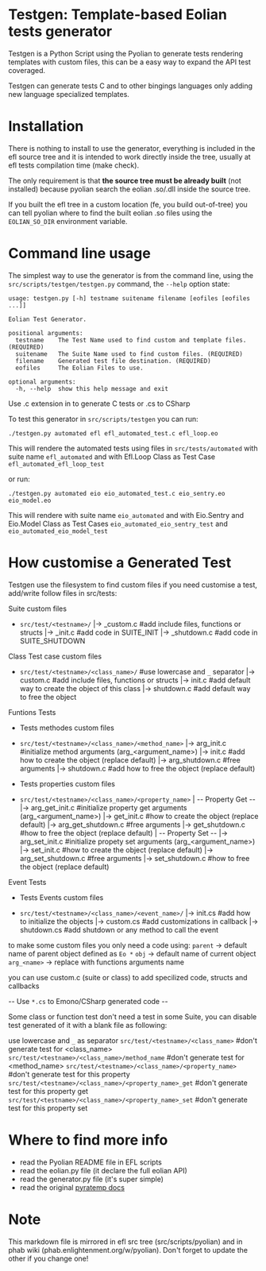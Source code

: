 
Testgen: Template-based Eolian tests generator
===============================================================================

Testgen is a Python Script using the Pyolian to generate tests rendering
templates with custom files, this can be a easy way to expand the
API test coveraged.

Testgen can generate tests C and to other bingings languages only
adding new language specialized templates.

Installation
============

There is nothing to install to use the generator, everything is included in
the efl source tree and it is intended to work directly inside the tree,
usually at efl tests compilation time (make check).

The only requirement is that **the source tree must be already built** (not
installed) because pyolian search the eolian .so/.dll inside the source tree.

If you built the efl tree in a custom location (fe, you build out-of-tree) you
can tell pyolian where to find the built eolian .so files using the
`EOLIAN_SO_DIR` environment variable.


Command line usage
==================

The simplest way to use the generator is from the command line, using the
`src/scripts/testgen/testgen.py` command, the `--help` option state:

```
usage: testgen.py [-h] testname suitename filename [eofiles [eofiles ...]]

Eolian Test Generator.

positional arguments:
  testname    The Test Name used to find custom and template files. (REQUIRED)
  suitename   The Suite Name used to find custom files. (REQUIRED)
  filename    Generated test file destination. (REQUIRED)
  eofiles     The Eolian Files to use.

optional arguments:
  -h, --help  show this help message and exit
```
Use .c extension in <filename> to generate C tests or .cs to CSharp

To test this generator in `src/scripts/testgen` you can run:
```
./testgen.py automated efl efl_automated_test.c efl_loop.eo
```
This will rendere the automated tests using files in `src/tests/automated` with
suite name `efl_automated` and with Efl.Loop Class as Test Case 
`efl_automated_efl_loop_test`

or run:
```
./testgen.py automated eio eio_automated_test.c eio_sentry.eo eio_model.eo
```
This will rendere with suite name `eio_automated` and with Eio.Sentry and
Eio.Model Class as Test Cases `eio_automated_eio_sentry_test` and
`eio_automated_eio_model_test`


How customise a Generated Test
==============================

Testgen use the filesystem to find custom files if you need customise a test,
add/write follow files in src/tests:

 Suite custom files
 * `src/test/<testname>/`
     |-> <suitename>_custom.c   #add include files, functions or structs
     |-> <suitename>_init.c     #add code in SUITE_INIT 
     |-> <suitename>_shutdown.c #add code in SUITE_SHUTDOWN

 Class Test case custom files
 * `src/test/<testname>/<class_name>/`  #use lowercase and `_` separator
     |-> custom.c       #add include files, functions or structs
     |-> init.c         #add default way to create the object of this class
     |-> shutdown.c     #add default way to free the object

Funtions Tests
- Tests methodes custom files
 * `src/test/<testname>/<class_name>/<method_name>`
     |-> arg_init.c     #initialize method arguments (arg_<argument_name>)
     |-> init.c         #add how to create the object (replace default)
     |-> arg_shutdown.c #free arguments
     |-> shutdown.c     #add how to free the object (replace default)

- Tests properties custom files
 * `src/test/<testname>/<class_name>/<property_name>`
     |   -- Property Get --
     |-> arg_get_init.c     #initialize property get arguments (arg_<argument_name>)
     |-> get_init.c         #how to create the object (replace default)
     |-> arg_get_shutdown.c #free arguments
     |-> get_shutdown.c     #how to free the object (replace default)
     |   -- Property Set --
     |-> arg_set_init.c     #initialize propety set arguments (arg_<argument_name>)
     |-> set_init.c         #how to create the object (replace default)
     |-> arg_set_shutdown.c #free arguments
     |-> set_shutdown.c     #how to free the object (replace default)

Event Tests
- Tests Events custom files
 * `src/test/<testname>/<class_name>/<event_name>/`
     |-> init.cs            #add how to initialize the objects
     |-> custom.cs          #add customizations in callback
     |-> shutdown.cs        #add shutdown or any method to call the event

to make some custom files you only need a code using:
 `parent`     -> default name of parent object defined as `Eo *`
 `obj`        -> default name of current object
 `arg_<name>` -> replace <name> with functions arguments name 

you can use custom.c (suite or class) to add specilized code, structs and callbacks

-- Use `*.cs` to Emono/CSharp generated code --

Some class or function test don't need a test in some Suite, you can disable test generated
of it with a blank file as following:

use lowercase and `_` as separator
`src/test/<testname>/<class_name>`  #don't generate test for <class_name>
`src/test/<testname>/<class_name>/method_name` #don't generate test for <method_name>
`src/test/<testname>/<class_name>/<property_name>` #don't generate test for this property
`src/test/<testname>/<class_name>/<property_name>_get` #don't generate test for this property get
`src/test/<testname>/<class_name>/<property_name>_set` #don't generate test for this property set


Where to find more info
=======================

 * read the Pyolian README file in EFL scripts
 * read the eolian.py file (it declare the full eolian API)
 * read the generator.py file (it's super simple)
 * read the original [pyratemp docs](https://www.simple-is-better.org/template/pyratemp.html)


Note
====

This markdown file is mirrored in efl src tree (src/scripts/pyolian) and in
phab wiki (phab.enlightenment.org/w/pyolian). Don't forget to update the other
if you change one!
